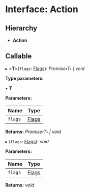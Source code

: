 
# Interface: Action

## Hierarchy

* **Action**

## Callable

▸ <**T**>(`flags`: [Flags](_lab_21_0_0_index_d_.script.flags.md)): *Promise‹T› | void*

**Type parameters:**

▪ **T**

**Parameters:**

Name | Type |
------ | ------ |
`flags` | [Flags](_lab_21_0_0_index_d_.script.flags.md) |

**Returns:** *Promise‹T› | void*

▸ (`flags`: [Flags](_lab_21_0_0_index_d_.script.flags.md)): *void*

**Parameters:**

Name | Type |
------ | ------ |
`flags` | [Flags](_lab_21_0_0_index_d_.script.flags.md) |

**Returns:** *void*
